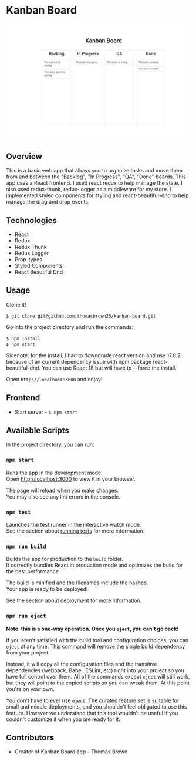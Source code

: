 # Kanban Board

![Kanban Board App Image](./src/assets/kanban-board-dashboard.png)

## Overview

This is a basic web app that allows you to organize tasks and move them from and between the "Backlog", "In Progress", "QA", "Done" boards. This app uses a React frontend. I used react redux to help manage the state. I also used redux-thunk, redux-logger as a middleware for my store. I implemented styled components for styling and react-beautiful-dnd to help manage the drag and drop events.

## Technologies

-   React
-   Redux
-   Redux Thunk
-   Redux Logger
-   Prop-types
-   Styled Components
-   React Beautiful Dnd

## Usage

Clone it!

```
$ git clone git@github.com:thomasbrown25/kanban-board.git
```

Go into the project directory and run the commands:

```
$ npm install
$ npm start
```

Sidenote: for the install, I had to downgrade react version and use 17.0.2 because of an current dependency issue with npm package react-beautiful-dnd. You can use React 18 but will have to --force the install.

Open `http://localhost:3000` and enjoy!

## Frontend

-   Start server - `$ npm start`

## Available Scripts

In the project directory, you can run:

### `npm start`

Runs the app in the development mode.\
Open [http://localhost:3000](http://localhost:3000) to view it in your browser.

The page will reload when you make changes.\
You may also see any lint errors in the console.

### `npm test`

Launches the test runner in the interactive watch mode.\
See the section about [running tests](https://facebook.github.io/create-react-app/docs/running-tests) for more information.

### `npm run build`

Builds the app for production to the `build` folder.\
It correctly bundles React in production mode and optimizes the build for the best performance.

The build is minified and the filenames include the hashes.\
Your app is ready to be deployed!

See the section about [deployment](https://facebook.github.io/create-react-app/docs/deployment) for more information.

### `npm run eject`

**Note: this is a one-way operation. Once you `eject`, you can't go back!**

If you aren't satisfied with the build tool and configuration choices, you can `eject` at any time. This command will remove the single build dependency from your project.

Instead, it will copy all the configuration files and the transitive dependencies (webpack, Babel, ESLint, etc) right into your project so you have full control over them. All of the commands except `eject` will still work, but they will point to the copied scripts so you can tweak them. At this point you're on your own.

You don't have to ever use `eject`. The curated feature set is suitable for small and middle deployments, and you shouldn't feel obligated to use this feature. However we understand that this tool wouldn't be useful if you couldn't customize it when you are ready for it.

## Contributors

-   Creator of Kanban Board app - Thomas Brown
